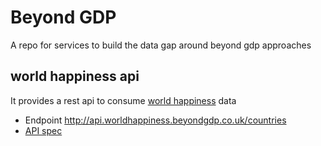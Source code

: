# Beyond GDP
A repo for services to build the data gap around beyond gdp approaches

## world happiness api
It provides a rest api to consume [world happiness](https://worldhappiness.report/) data

- Endpoint http://api.worldhappiness.beyondgdp.co.uk/countries
- [API spec](world-happiness-api/.resources/openapi.yaml)





